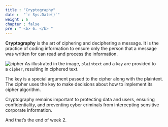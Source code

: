 ```yaml
---
title : "Cryptography"
date :  "`r Sys.Date()`" 
weight : 6 
chapter : false
pre : " <b> 6. </b> "
---
```

**Cryptography** is the art of ciphering and deciphering a message. It is the practice of coding information to ensure only the person that a message was written for can read and process the information.

![cipher](https://raw.githubusercontent.com/baobaoupcloud/cs-w1/main/static/images/6.cryptography/cryptography1.png)
As illustrated in the image, `plaintext` and a `key` are provided to a `cipher`, resulting in ciphered text.

The key is a special argument passed to the cipher along with the plaintext. The cipher uses the key to make decisions about how to implement its cipher algorithm.

Cryptography remains important to protecting data and users, ensuring confidentiality, and preventing cyber criminals from intercepting sensitive corporate information.

And that’s the end of week 2.